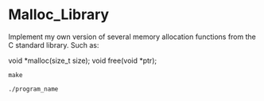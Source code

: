 # Malloc_Library
Implement my own version of several memory allocation functions from the C standard library. 
Such as:

void *malloc(size_t size); void free(void *ptr);

`make`

`./program_name`
